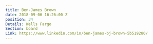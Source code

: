 ```yaml
---
title: Ben-James Brown
date: 2018-09-06 16:26:00 Z
position: 34
Details: Wells Fargo
Section: board
Link: https://www.linkedin.com/in/ben-james-bj-brown-5b519280/
---
```


